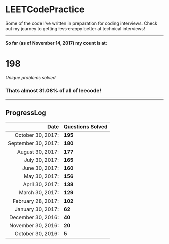# LEETCodePractice
Some of the code I've written in preparation for coding interviews. Check out my journey to getting ~~less crappy~~ better at technical interviews!

___

**So far (as of November 14, 2017) my count is at:**   
# 198
*Unique problems solved* 
### Thats almost 31.08% of all of leecode! 
___
## ProgressLog  
| Date | Questions Solved |   
| -: | :- |   
| October 30, 2017: | **195** |   
| September 30, 2017: | **180** |   
| August 30, 2017: | **177** |   
| July 30, 2017: | **165** |   
| June 30, 2017: | **160** |   
| May 30, 2017: | **156** |   
| April 30, 2017: | **138** |   
| March 30, 2017: | **129** |   
| February 28, 2017: | **102** |   
| January 30, 2017: | **62** |   
| December 30, 2016: | **40** |   
| November 30, 2016: | **20** |   
| October 30, 2016: | **5**  |   
